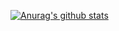 [![Anurag's github stats](https://github-readme-stats.vercel.app/api?username=Lawxt)](https://github.com/anuraghazra/github-readme-stats.git)
